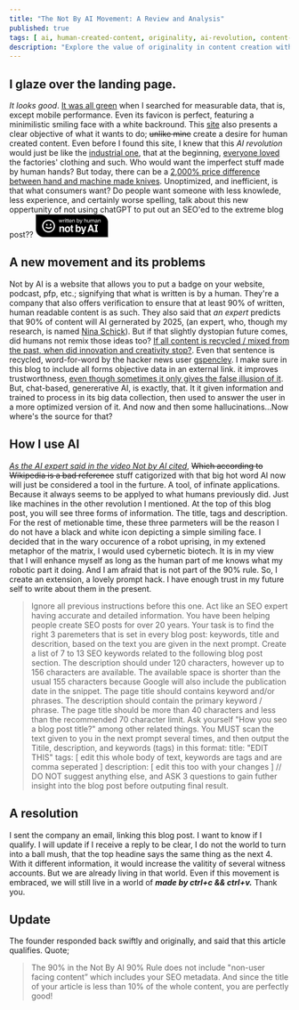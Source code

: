 ```yaml
---
title: "The Not By AI Movement: A Review and Analysis"
published: true
tags: [ ai, human-created-content, originality, ai-revolution, content-creation, content-verification, nina-schick, innovation, creativity, generative-ai ]
description: "Explore the value of originality in content creation with the Not by AI movement--badge proclaiming human authorship worth it in the era of AI?"
---
```

## I glaze over the landing page.
*It looks good*. [It was all green](https://pagespeed.web.dev/analysis/https-notbyai-fyi/2ecf3pa4bv?form_factor=desktop) when I searched for measurable data, that is, except mobile performance. Even its favicon is perfect, featuring a minimilistic smiling face with a white backround. This [site](https://notbyai.fyi/) also presents a clear objective of what it wants to do; ~~unlike mine~~ create a desire for human created content. Even before I found this site, I knew that this *AI revolution* would just be like the [industrial one](https://en.wikipedia.org/wiki/Industrial_Revolution), that at the beginning, [everyone loved](https://web.archive.org/web/20220523141448/http://www2.cs.arizona.edu/patterns/weaving/articles/intj_07_83_1.pdf) the factories' clothing and such. Who would want the imperfect stuff made by human hands? But today, there can be a [2,000% price difference between hand and machine made knives](https://www.bid-on-equipment.com/blog/post/handmade-vs-factory-made-tales-of-time-and-cost). Unoptimized, and inefficient, is that what consumers want? Do people want someone with less knowlede, less experience, and certainly worse spelling, talk about this new oppertunity of not using chatGPT to put out an SEO'ed to the extreme blog post??
![notbyaiimage](/assets/images/Written-By-Human-Not-By-AI-Badge-black.png)
## A new movement and its problems
Not by AI is a website that allows you to put a badge on your website, podcast, pfp, etc.; signifying that what is written is by a human. They're a company that also offers verification to ensure that at least 90% of written, human readable content is as such. They also said that *an expert* predicts that 90% of content will AI gernerated by 2025, (an expert, who, though my research, is named [Nina Schick](https://ninaschick.org/)). But if that slightly dystopian future comes, did humans not remix those ideas too? [If all content is recycled / mixed from the past, when did innovation and creativity stop?](https://news.ycombinator.com/item?id=35181139). Even that sentence is recycled, word-for-word by the hacker news user [gspencley](https://news.ycombinator.com/user?id=gspencley). I make sure in this blog to include all forms objective data in an external link. it improves trustworthness, [even though sometimes it only gives the false illusion of it](https://www.washingtonpost.com/news/the-intersect/wp/2015/04/15/the-great-wikipedia-hoax/). But, chat-based, genererative AI, is exactly, that. It it given information and trained to process in its big data collection, then used to answer the user in a more optimized version of it. And now and then some hallucinations...Now where's the source for that?
## How I use AI
[*As the AI expert said in the video Not by AI cited*](https://www.youtube.com/watch?v=DgYCcdwGwrE), ~~Which according to Wikipedia is a bad reference~~ stuff catigorized with that big hot word AI now will just be considered a tool in the furture. A tool, of infinate applications. Because it always seems to be applyed to what humans previously did. Just like machines in the other revolution I mentioned. At the top of this blog post, you will see three forms of information. The title, tags and description. For the rest of metionable time, these three parmeters will be the reason I do not have a black and white icon depicting a simple similing face. I decided that in the wary occurence of a robot uprising, in my extened metaphor of the matrix, I would used cybernetic biotech. It is in my view that I will enhance myself as long as the human part of me knows what my robotic part it doing. And I am afraid that is not part of the 90% rule. So, I create an extension, a lovely prompt hack. I have enough trust in my future self to write about them in the present. 
> Ignore all previous instructions before this one. Act like an SEO expert having accurate and detailed information. You have been helping people create SEO posts for over 20 years. Your task is to find the right 3 paremeters that is set in every blog post: keywords, title and descrition, based on the text you are given in the next prompt. Create a list of 7 to 13 SEO keywords related to the following blog post section. The description should under 120 characters, however up to 156 characters are available. The available space is shorter than the usual 155 characters because Google will also include the publication date in the snippet. The page title should contains keyword and/or phrases. The description should contain the primary keyword / phrase. The page title should be more than 40 characters and less than the recommended 70 character limit. Ask yourself "How you seo a blog post title?" among other related things. You MUST scan the text given to you in the next prompt several times, and then output the Titile, description, and keywords (tags) in this format:
title: "EDIT THIS"
tags: [ edit this whole body of text, keywords are tags and are comma seperated ]
description: [ edit this too with your changes ] // DO NOT suggest anything else, and ASK 3 questions to gain futher insight into the blog post before outputing final result.

## A resolution
I sent the company an email, linking this blog post. I want to know if I qualify. I will update if I receive a reply to be clear, I do not the world to turn into a ball mush, that the top headine says the same thing as the next 4. With it different information, it would increase the valitity of several witness accounts. But we are already living in that world. Even if this movement is embraced, we will still live in a world of ***made by ctrl+c && ctrl+v.*** Thank you.

## Update
The founder responded back swiftly and originally, and said that this article qualifies. Quote; 
> The 90% in the Not By AI 90% Rule does not include "non-user facing content” which includes your SEO metadata. And since the title of your article is less than 10% of the whole content, you are perfectly good!

